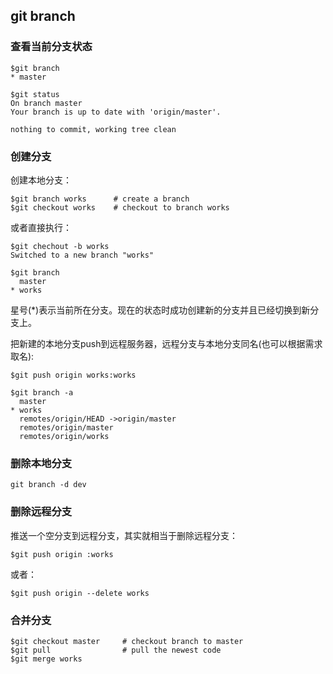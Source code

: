 ## git branch

### 查看当前分支状态

```
$git branch
* master

$git status
On branch master
Your branch is up to date with 'origin/master'.

nothing to commit, working tree clean
```

### 创建分支

创建本地分支：

```
$git branch works      # create a branch
$git checkout works    # checkout to branch works
```
或者直接执行：

```
$git chechout -b works
Switched to a new branch "works"

$git branch
  master
* works
```

星号(\*)表示当前所在分支。现在的状态时成功创建新的分支并且已经切换到新分支上。

把新建的本地分支push到远程服务器，远程分支与本地分支同名(也可以根据需求取名):

```
$git push origin works:works

$git branch -a
  master
* works
  remotes/origin/HEAD ->origin/master
  remotes/origin/master
  remotes/origin/works
```

### 删除本地分支

```
git branch -d dev
```

### 删除远程分支

推送一个空分支到远程分支，其实就相当于删除远程分支：

```
$git push origin :works
```

或者：

```
$git push origin --delete works
```

### 合并分支

```
$git checkout master     # checkout branch to master
$git pull                # pull the newest code
$git merge works
```
